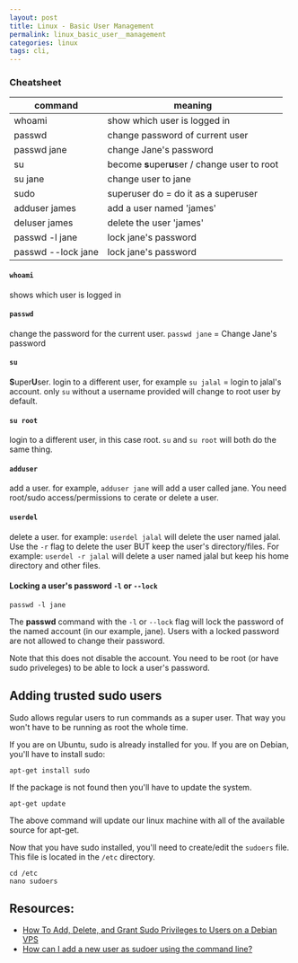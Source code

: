 ```yaml
---
layout: post
title: Linux - Basic User Management
permalink: linux_basic_user__management
categories: linux
tags: cli,
---
```


### Cheatsheet

|command|meaning|
|-|-|
| whoami | show which user is logged in |
| passwd | change password of current user |
| passwd jane | change Jane's password |
| su | become **s**uper**u**ser / change user to root |
| su jane | change user to jane |
|sudo | superuser do = do it as a superuser |
| adduser james | add a user named 'james' |
| deluser james | delete the user 'james' |
| passwd -l jane | lock jane's password |
| passwd --lock jane | lock jane's password |

#### `whoami`
shows which user is logged in

#### `passwd` 
change the password for the current user. `passwd jane` = Change Jane's password

#### `su` 
**S**uper**U**ser. login to a different user, for example `su jalal` = login to jalal's account. only `su` without a username provided will change to root user by default.

#### `su root`
login to a different user, in this case root. `su` and `su root` will both do the same thing.

#### `adduser`
add a user. for example, `adduser jane` will add a user called jane. You need root/sudo access/permissions to cerate or delete a user.

#### `userdel` 
delete a user. for example: `userdel jalal` will delete the user named jalal. Use the `-r` flag to delete the user BUT keep the user's directory/files. For example: `userdel -r jalal` will delete a user named jalal but keep his home directory and other files.

#### Locking a user's password `-l` or `--lock`

	passwd -l jane
    
The **passwd** command with the `-l` or `--lock` flag will lock the password of the named account (in our example, jane). Users with a locked password are not allowed to change their password.

Note that this does not disable the account. You need to be root (or have sudo priveleges) to be able to lock a user's password.


## Adding trusted sudo users
Sudo allows regular users to run commands as a super user. That way you won't have to be running as root the whole time.

If you are on Ubuntu, sudo is already installed for you. If you are on Debian, you'll have to install sudo:

	apt-get install sudo
    
If the package is not found then you'll have to update the system.

	apt-get update
    
The above command will update our linux machine with all of the available source for apt-get.

Now that you have sudo installed, you'll need to create/edit the `sudoers` file. This file is located in the `/etc` directory.
	
    cd /etc
    nano sudoers
    
    
    
Resources:
---
- [How To Add, Delete, and Grant Sudo Privileges to Users on a Debian VPS](https://www.digitalocean.com/community/tutorials/how-to-add-delete-and-grant-sudo-privileges-to-users-on-a-debian-vps)
- [How can I add a new user as sudoer using the command line?](http://askubuntu.com/questions/7477/how-can-i-add-a-new-user-as-sudoer-using-the-command-line)